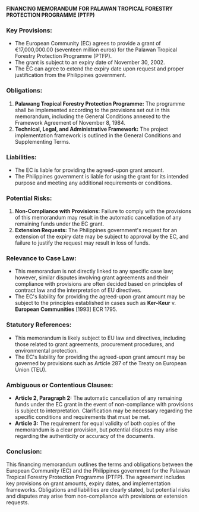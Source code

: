 **FINANCING MEMORANDUM FOR PALAWAN TROPICAL FORESTRY PROTECTION PROGRAMME (PTFP)**

### Key Provisions:

*   The European Community (EC) agrees to provide a grant of €17,000,000.00 (seventeen million euros) for the Palawan Tropical Forestry Protection Programme (PTFP).
*   The grant is subject to an expiry date of November 30, 2002.
*   The EC can agree to extend the expiry date upon request and proper justification from the Philippines government.

### Obligations:

1.  **Palawang Tropical Forestry Protection Programme:** The programme shall be implemented according to the provisions set out in this memorandum, including the General Conditions annexed to the Framework Agreement of November 8, 1984.
2.  **Technical, Legal, and Administrative Framework:** The project implementation framework is outlined in the General Conditions and Supplementing Terms.

### Liabilities:

*   The EC is liable for providing the agreed-upon grant amount.
*   The Philippines government is liable for using the grant for its intended purpose and meeting any additional requirements or conditions.

### Potential Risks:

1.  **Non-Compliance with Provisions:** Failure to comply with the provisions of this memorandum may result in the automatic cancellation of any remaining funds under the EC grant.
2.  **Extension Requests:** The Philippines government's request for an extension of the expiry date may be subject to approval by the EC, and failure to justify the request may result in loss of funds.

### Relevance to Case Law:

*   This memorandum is not directly linked to any specific case law; however, similar disputes involving grant agreements and their compliance with provisions are often decided based on principles of contract law and the interpretation of EU directives.
*   The EC's liability for providing the agreed-upon grant amount may be subject to the principles established in cases such as  **Ker-Keur** v. **European Communities** [1993] ECR 1795.

### Statutory References:

*   This memorandum is likely subject to EU law and directives, including those related to grant agreements, procurement procedures, and environmental protection.
*   The EC's liability for providing the agreed-upon grant amount may be governed by provisions such as Article 287 of the Treaty on European Union (TEU).

### Ambiguous or Contentious Clauses:

*   **Article 2, Paragraph 2:** The automatic cancellation of any remaining funds under the EC grant in the event of non-compliance with provisions is subject to interpretation. Clarification may be necessary regarding the specific conditions and requirements that must be met.
*   **Article 3:** The requirement for equal validity of both copies of the memorandum is a clear provision, but potential disputes may arise regarding the authenticity or accuracy of the documents.

### Conclusion:

This financing memorandum outlines the terms and obligations between the European Community (EC) and the Philippines government for the Palawan Tropical Forestry Protection Programme (PTFP). The agreement includes key provisions on grant amounts, expiry dates, and implementation frameworks. Obligations and liabilities are clearly stated, but potential risks and disputes may arise from non-compliance with provisions or extension requests.